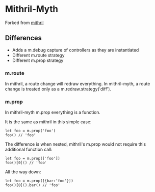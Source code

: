 # Mithril-Myth

Forked from [mithril](http://lhorie.github.io/mithril)

## Differences

- Adds a m.debug capture of controllers as they are instantiated
- Different m.route strategy
- Different m.prop strategy

### m.route

In mithril, a route change will redraw everything.
In mithril-myth, a route change is treated only as a m.redraw.strategy('diff').

### m.prop

In mithril-myth m.prop everything is a function.

It is the same as mithril in this simple case:
```
let foo = m.prop('foo')
foo() // 'foo'
```

The difference is when nested, mithril's m.prop would not require this additional function call:
```
let foo = m.prop(['foo'])
foo()[0]() // 'foo'
```

All the way down:
```
let foo = m.prop([{bar:'foo'}])
foo()[0]().bar() // 'foo'
```